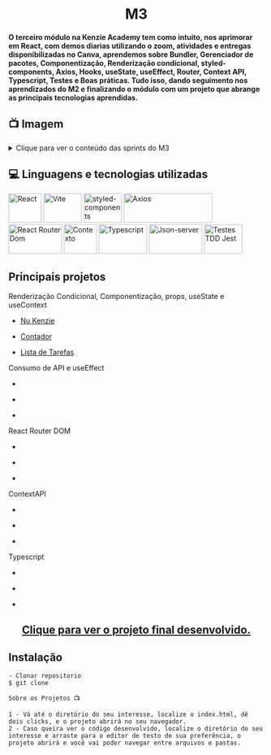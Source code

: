 <h1 align="center">M3</h1>
<h4>O terceiro módulo na Kenzie Academy tem como intuito, nos aprimorar em React, com demos diarias utilizando o zoom, atividades e entregas disponibilizadas no Canva, aprendemos sobre Bundler, Gerenciador de pacotes, Componentização, Renderização condicional, styled-components, Axios, Hooks, useState, useEffect, Router, Context API, Typescript, Testes e Boas práticas. Tudo isso, dando seguimento nos aprendizados do M2 e finalizando o módulo com um projeto que abrange as principais tecnologias aprendidas.</h4>

## 📺 Imagem

<details>
  
<summary>Clique para ver o conteúdo das sprints do M3</summary>

![Printscreen](https://github.com/community/community/assets/57195630/79967b99-1979-4ddd-840b-28b91bce0ddb)

</details> 

## 💻 Linguagens e tecnologias utilizadas
<p align="left"> 
<img src="https://upload.wikimedia.org/wikipedia/commons/thumb/a/a7/React-icon.svg/1150px-React-icon.svg.png" alt="React" width="65" height="58" max-width="100%">
<img src="https://vitejs.dev/logo-with-shadow.png" alt="Vite" width="75" height="58" max-width="100%">
<img src="https://styled-components.com/logo.png" alt="styled-components" width="75" height="58" max-width="100%">
<img src="https://upload.wikimedia.org/wikipedia/commons/thumb/d/d1/Axios_%28computer_library%29_logo.svg/2560px-Axios_%28computer_library%29_logo.svg.png" alt="Axios" width="175" height="58" max-width="100%">
<img src="https://cdn-media-1.freecodecamp.org/images/1*TKvlTeNqtkp1s-eVB5Hrvg@2x.png" alt="React Router Dom" width="105" height="58" max-width="100%">
<img src="https://user-images.githubusercontent.com/33676/111815108-4695b900-88a9-11eb-8b61-3c45b40d4df6.png" alt="Contexto" width="65" height="58" max-width="100%">
<img src="https://res.cloudinary.com/practicaldev/image/fetch/s--LkL103Qa--/c_imagga_scale,f_auto,fl_progressive,h_900,q_auto,w_1600/https://d2eip9sf3oo6c2.cloudfront.net/tags/images/000/000/377/landscape/typescriptlang.png" alt="Typescript" width="95" height="58" max-width="100%">
<img src="https://miro.medium.com/v2/resize:fit:1200/1*_E_IgTRs7ZiTYjNE_1OrRA.png" alt="Json-server" width="105" height="58" max-width="100%">
<img src="https://miro.medium.com/v2/resize:fit:300/1*veOyRtKTPeoqC_VlWNUc5Q.png" alt="Testes TDD Jest" width="75" height="58" max-width="100%">
  

## Principais projetos 
  
  Renderização Condicional, Componentização, props, useState e useContext 
  - <p><a target=blank href="https://github.com/jveiiga/project-nu-kenzie">Nu Kenzie</a></p>
  - <p><a target=blank href="https://github.com/jveiiga/project-counter">Contador</a></p>
  - <p><a target=blank href="https://github.com/jveiiga/project-todo-list">Lista de Tarefas</a></p>
  
  Consumo de API e useEffect
  - <p><a target=blank href=""></a></p>
  - <p><a target=blank href=""></a></p>
  - <p><a target=blank href=""></a></p>

  React Router DOM
  - <p><a target=blank href=""></a></p>
  - <p><a target=blank href=""></a></p>
  - <p><a target=blank href=""></a></p>

  ContextAPI
  - <p><a target=blank href=""></a></p>
  - <p><a target=blank href=""></a></p>
  - <p><a target=blank href=""></a></p>

  Typescript
  - <p><a target=blank href=""></a></p>
  - <p><a target=blank href=""></a></p>
  - <p><a target=blank href=""></a></p>

  
  <h2 align="center"><a target=blank href="">Clique para ver o projeto final desenvolvido.</a></h2>

## Instalação

    - Clonar repositorio
    $ git clone 

    Sobre os Projetos 📺
    
    1 - Vá até o diretório do seu interesse, localize o index.html, dê dois clicks, e o projeto abrirá no seu navegador.
    2 - Caso queira ver o código desenvolvido, localize o diretório do seu interesse e arraste para o editor de testo de sua preferência, o projeto abrirá e você vai poder navegar entre arquivos e pastas.
